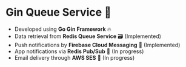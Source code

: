 # Gin Queue Service 💬 

- Developed using **Go Gin Framework** 🔥
- Data retrieval from **Redis Queue Service** 🗃️ (Implemented)
- Push notifications by **Firebase Cloud Messaging** 🔔 (Implemented)
- App notifications via **Redis Pub/Sub** 📲 (In progress)
- Email delivery through **AWS SES** 📧 (In progress)
